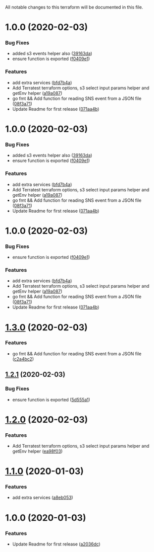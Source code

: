 All notable changes to this terraform will be documented in this file.

# 1.0.0 (2020-02-03)


### Bug Fixes

* added s3 events helper also ([39163da](https://github.com/JoshiiSinfield/go-helpers/commit/39163dac2a124b345a0dccc10c1f4f8fb1785bad))
* ensure function is exported ([f0409e1](https://github.com/JoshiiSinfield/go-helpers/commit/f0409e10d653b6c10e9c2d78cc41dae5b9998895))


### Features

* add extra services ([bfd7b4a](https://github.com/JoshiiSinfield/go-helpers/commit/bfd7b4a5f794252a01d2501d3972254b215a4e0a))
* Add Terratest terraform options, s3 select input params helper and getEnv helper ([a19a087](https://github.com/JoshiiSinfield/go-helpers/commit/a19a087919378548118566eae3ba35b6e983100b))
* go fmt && Add function for reading SNS event from a JSON file ([08f3a71](https://github.com/JoshiiSinfield/go-helpers/commit/08f3a714824fa3064f55a1d9c6151718554d5a15))
* Update Readme for first release ([071aa4b](https://github.com/JoshiiSinfield/go-helpers/commit/071aa4b0020ff6e1f291155c658911fc87ee7cae))

# 1.0.0 (2020-02-03)


### Bug Fixes

* added s3 events helper also ([39163da](https://github.com/JoshiiSinfield/go-helpers/commit/39163dac2a124b345a0dccc10c1f4f8fb1785bad))
* ensure function is exported ([f0409e1](https://github.com/JoshiiSinfield/go-helpers/commit/f0409e10d653b6c10e9c2d78cc41dae5b9998895))


### Features

* add extra services ([bfd7b4a](https://github.com/JoshiiSinfield/go-helpers/commit/bfd7b4a5f794252a01d2501d3972254b215a4e0a))
* Add Terratest terraform options, s3 select input params helper and getEnv helper ([a19a087](https://github.com/JoshiiSinfield/go-helpers/commit/a19a087919378548118566eae3ba35b6e983100b))
* go fmt && Add function for reading SNS event from a JSON file ([08f3a71](https://github.com/JoshiiSinfield/go-helpers/commit/08f3a714824fa3064f55a1d9c6151718554d5a15))
* Update Readme for first release ([071aa4b](https://github.com/JoshiiSinfield/go-helpers/commit/071aa4b0020ff6e1f291155c658911fc87ee7cae))

# 1.0.0 (2020-02-03)


### Bug Fixes

* ensure function is exported ([f0409e1](https://github.com/JoshiiSinfield/go-helpers/commit/f0409e10d653b6c10e9c2d78cc41dae5b9998895))


### Features

* add extra services ([bfd7b4a](https://github.com/JoshiiSinfield/go-helpers/commit/bfd7b4a5f794252a01d2501d3972254b215a4e0a))
* Add Terratest terraform options, s3 select input params helper and getEnv helper ([a19a087](https://github.com/JoshiiSinfield/go-helpers/commit/a19a087919378548118566eae3ba35b6e983100b))
* go fmt && Add function for reading SNS event from a JSON file ([08f3a71](https://github.com/JoshiiSinfield/go-helpers/commit/08f3a714824fa3064f55a1d9c6151718554d5a15))
* Update Readme for first release ([071aa4b](https://github.com/JoshiiSinfield/go-helpers/commit/071aa4b0020ff6e1f291155c658911fc87ee7cae))

# [1.3.0](https://github.com/JoshiiSinfield/go-helpers/compare/v1.2.1...v1.3.0) (2020-02-03)


### Features

* go fmt && Add function for reading SNS event from a JSON file ([c2a4bc2](https://github.com/JoshiiSinfield/go-helpers/commit/c2a4bc213b302d489e4394193c8c038634171c59))

## [1.2.1](https://github.com/JoshiiSinfield/go-helpers/compare/v1.2.0...v1.2.1) (2020-02-03)


### Bug Fixes

* ensure function is exported ([5d555a1](https://github.com/JoshiiSinfield/go-helpers/commit/5d555a1a02086d7e489e5a9b2652549969adde3f))

# [1.2.0](https://github.com/JoshiiSinfield/go-helpers/compare/v1.1.0...v1.2.0) (2020-02-03)


### Features

* Add Terratest terraform options, s3 select input params helper and getEnv helper ([ea98f03](https://github.com/JoshiiSinfield/go-helpers/commit/ea98f0343842b1520fbcdf3369794c79bb25792a))

# [1.1.0](https://github.com/JoshiiSinfield/go-helpers/compare/v1.0.0...v1.1.0) (2020-01-03)


### Features

* add extra services ([a8eb053](https://github.com/JoshiiSinfield/go-helpers/commit/a8eb053df62159303b742f99645fabc55ece4ad9))

# 1.0.0 (2020-01-03)


### Features

* Update Readme for first release ([a2036dc](https://github.com/JoshiiSinfield/go-helpers/commit/a2036dcb38050db3ce0e64badeb54e2934f24803))
